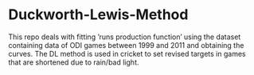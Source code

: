 # Duckworth-Lewis-Method
This repo deals with fitting ’runs production function’ using the dataset containing data of ODI games between 1999 and 2011 and obtaining the curves. The DL method is used in cricket to set revised targets in games that are shortened due to rain/bad light.

